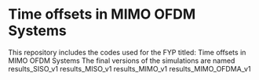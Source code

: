 # Time offsets in MIMO OFDM Systems 
This repository includes the codes used for the FYP titled: Time offsets in MIMO OFDM Systems
The final versions of the simulations are named 
results_SISO_v1
results_MISO_v1
results_MIMO_v1
results_MIMO_OFDMA_v1

